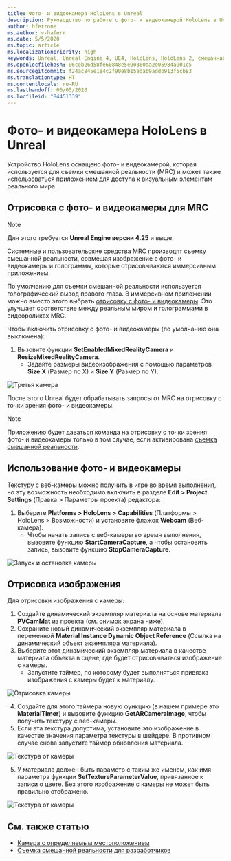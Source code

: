 ```yaml
---
title: Фото- и видеокамера HoloLens в Unreal
description: Руководство по работе с фото- и видеокамерой HoloLens в Unreal
author: hferrone
ms.author: v-haferr
ms.date: 5/5/2020
ms.topic: article
ms.localizationpriority: high
keywords: Unreal, Unreal Engine 4, UE4, HoloLens, HoloLens 2, смешанная реальность, разработка, функции, документация, руководства, голограммы, камера, PV-камера, MRC
ms.openlocfilehash: 06ceb26d58fe60848e5e90360aa2e05984a901c5
ms.sourcegitcommit: f24ac845e184c2f90e8b15adab9addb913f5cb83
ms.translationtype: HT
ms.contentlocale: ru-RU
ms.lasthandoff: 06/05/2020
ms.locfileid: "84451339"
---
```

# <a name="hololens-photovideo-camera-in-unreal"></a>Фото- и видеокамера HoloLens в Unreal

Устройство HoloLens оснащено фото- и видеокамерой, которая используется для съемки смешанной реальности (MRC) и может также использоваться приложением для доступа к визуальным элементам реального мира.

## <a name="render-from-the-pv-camera-for-mrc"></a>Отрисовка с фото- и видеокамеры для MRC

> [!NOTE]
> Для этого требуется **Unreal Engine версии 4.25** и выше.

Системные и пользовательские средства MRC производят съемку смешанной реальности, совмещая изображение с фото- и видеокамеры и голограммы, которые отрисовываются иммерсивным приложением.

По умолчанию для съемки смешанной реальности используется голографический вывод правого глаза. В иммерсивном приложении можно вместо этого выбрать [отрисовку с фото- и видеокамеры](mixed-reality-capture-for-developers.md#render-from-the-pv-camera-opt-in). Это улучшает соответствие между реальным миром и голограммами в видеороликах MRC.

Чтобы включить отрисовку с фото- и видеокамеры (по умолчанию она выключена):

1. Вызовите функции **SetEnabledMixedRealityCamera** и **ResizeMixedRealityCamera**.
    * Задайте размеры видеоизображения с помощью параметров **Size X** (Размер по X) и **Size Y** (Размер по Y).

![Третья камера](images/unreal-camera-3rd.PNG)

После этого Unreal будет обрабатывать запросы от MRC на отрисовку с точки зрения фото- и видеокамеры.

> [!NOTE]
> Приложению будет даваться команда на отрисовку с точки зрения фото- и видеокамеры только в том случае, если активирована [съемка смешанной реальности](mixed-reality-capture.md).

## <a name="using-the-pv-camera"></a>Использование фото- и видеокамеры

Текстуру с веб-камеры можно получить в игре во время выполнения, но эту возможность необходимо включить в разделе **Edit > Project Settings** (Правка > Параметры проекта) редактора:
1. Выберите **Platforms > HoloLens > Capabilities** (Платформы > HoloLens > Возможности) и установите флажок **Webcam** (Веб-камера).
    * Чтобы начать запись с веб-камеры во время выполнения, вызовите функцию **StartCameraCapture**, а чтобы остановить запись, вызовите функцию **StopCameraCapture**.

![Запуск и остановка камеры](images/unreal-camera-startstop.PNG)

## <a name="rendering-an-image"></a>Отрисовка изображения
Для отрисовки изображения с камеры:
1. Создайте динамический экземпляр материала на основе материала **PVCamMat** из проекта (см. снимок экрана ниже).  
2. Сохраните новый динамический экземпляр материала в переменной **Material Instance Dynamic Object Reference** (Ссылка на динамический объект экземпляра материала).  
3. Выберите этот динамический экземпляр материала в качестве материала объекта в сцене, где будет отрисовываться изображение с камеры.
    * Запустите таймер, по которому будет выполняться привязка изображения с камеры будет к материалу. 

![Отрисовка камеры](images/unreal-camera-render.PNG)

4. Создайте для этого таймера новую функцию (в нашем примере это **MaterialTimer**) и вызовите функцию **GetARCameraImage**, чтобы получить текстуру с веб-камеры.  
5. Если эта текстура допустима, установите это изображение в качестве значения параметра текстуры в шейдере.  В противном случае снова запустите таймер обновления материала. 

![Текстура от камеры](images/unreal-camera-texture.PNG)

5. У материала должен быть параметр с таким же именем, как имя параметра функции **SetTextureParameterValue**, привязанное к записи о цвете. Без этого изображение с камеры не может быть правильно отображено.

![Текстура от камеры](images/unreal-camera-material.PNG)

## <a name="see-also"></a>См. также статью
* [Камера с определяемым местоположением](locatable-camera.md)
* [Съемка смешанной реальности для разработчиков](mixed-reality-capture-for-developers.md)
